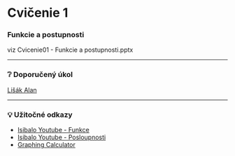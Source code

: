 # Cvičenie 1
### Funkcie a postupnosti
viz Cvicenie01 - Funkcie a postupnosti.pptx

---
### :grey_question: Doporučený úkol
[Lišák Alan](https://www.inf.upol.cz/alan/)

---
### :bulb: Užitočné odkazy
- [Isibalo Youtube - Funkce](https://www.youtube.com/playlist?list=PLD-MTmOzXT5Mida3iVsIbxySbi_14g8Bv)
- [Isibalo Youtube - Posloupnosti](https://www.youtube.com/playlist?list=PLD-MTmOzXT5MjZ-rjLIogIx8MrG74a--d)
- [Graphing Calculator](https://www.desmos.com/calculator)
